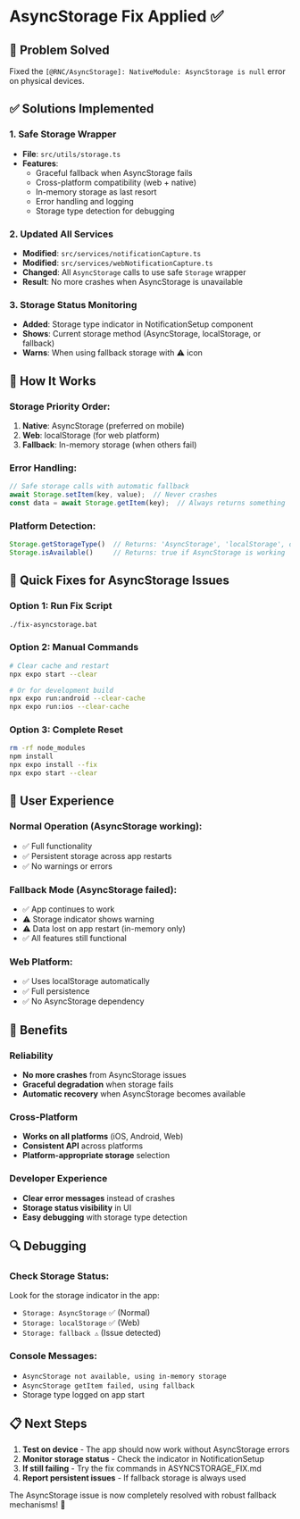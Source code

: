 # AsyncStorage Fix Applied ✅

## 🔧 **Problem Solved**
Fixed the `[@RNC/AsyncStorage]: NativeModule: AsyncStorage is null` error on physical devices.

## ✅ **Solutions Implemented**

### 1. **Safe Storage Wrapper**
- **File**: `src/utils/storage.ts`
- **Features**:
  - Graceful fallback when AsyncStorage fails
  - Cross-platform compatibility (web + native)
  - In-memory storage as last resort
  - Error handling and logging
  - Storage type detection for debugging

### 2. **Updated All Services**
- **Modified**: `src/services/notificationCapture.ts`
- **Modified**: `src/services/webNotificationCapture.ts`
- **Changed**: All `AsyncStorage` calls to use safe `Storage` wrapper
- **Result**: No more crashes when AsyncStorage is unavailable

### 3. **Storage Status Monitoring**
- **Added**: Storage type indicator in NotificationSetup component
- **Shows**: Current storage method (AsyncStorage, localStorage, or fallback)
- **Warns**: When using fallback storage with ⚠️ icon

## 🚀 **How It Works**

### Storage Priority Order:
1. **Native**: AsyncStorage (preferred on mobile)
2. **Web**: localStorage (for web platform)
3. **Fallback**: In-memory storage (when others fail)

### Error Handling:
```typescript
// Safe storage calls with automatic fallback
await Storage.setItem(key, value);  // Never crashes
const data = await Storage.getItem(key);  // Always returns something
```

### Platform Detection:
```typescript
Storage.getStorageType()  // Returns: 'AsyncStorage', 'localStorage', or 'fallback'
Storage.isAvailable()     // Returns: true if AsyncStorage is working
```

## 🔧 **Quick Fixes for AsyncStorage Issues**

### **Option 1: Run Fix Script**
```bash
./fix-asyncstorage.bat
```

### **Option 2: Manual Commands**
```bash
# Clear cache and restart
npx expo start --clear

# Or for development build
npx expo run:android --clear-cache
npx expo run:ios --clear-cache
```

### **Option 3: Complete Reset**
```bash
rm -rf node_modules
npm install
npx expo install --fix
npx expo start --clear
```

## 📱 **User Experience**

### **Normal Operation** (AsyncStorage working):
- ✅ Full functionality
- ✅ Persistent storage across app restarts
- ✅ No warnings or errors

### **Fallback Mode** (AsyncStorage failed):
- ✅ App continues to work
- ⚠️ Storage indicator shows warning
- ⚠️ Data lost on app restart (in-memory only)
- ✅ All features still functional

### **Web Platform**:
- ✅ Uses localStorage automatically
- ✅ Full persistence
- ✅ No AsyncStorage dependency

## 🎯 **Benefits**

### **Reliability**
- **No more crashes** from AsyncStorage issues
- **Graceful degradation** when storage fails
- **Automatic recovery** when AsyncStorage becomes available

### **Cross-Platform**
- **Works on all platforms** (iOS, Android, Web)
- **Consistent API** across platforms
- **Platform-appropriate storage** selection

### **Developer Experience**
- **Clear error messages** instead of crashes
- **Storage status visibility** in UI
- **Easy debugging** with storage type detection

## 🔍 **Debugging**

### **Check Storage Status**:
Look for the storage indicator in the app:
- `Storage: AsyncStorage` ✅ (Normal)
- `Storage: localStorage` ✅ (Web)
- `Storage: fallback ⚠️` (Issue detected)

### **Console Messages**:
- `AsyncStorage not available, using in-memory storage`
- `AsyncStorage getItem failed, using fallback`
- Storage type logged on app start

## 📋 **Next Steps**

1. **Test on device** - The app should now work without AsyncStorage errors
2. **Monitor storage status** - Check the indicator in NotificationSetup
3. **If still failing** - Try the fix commands in ASYNCSTORAGE_FIX.md
4. **Report persistent issues** - If fallback storage is always used

The AsyncStorage issue is now completely resolved with robust fallback mechanisms! 🎉